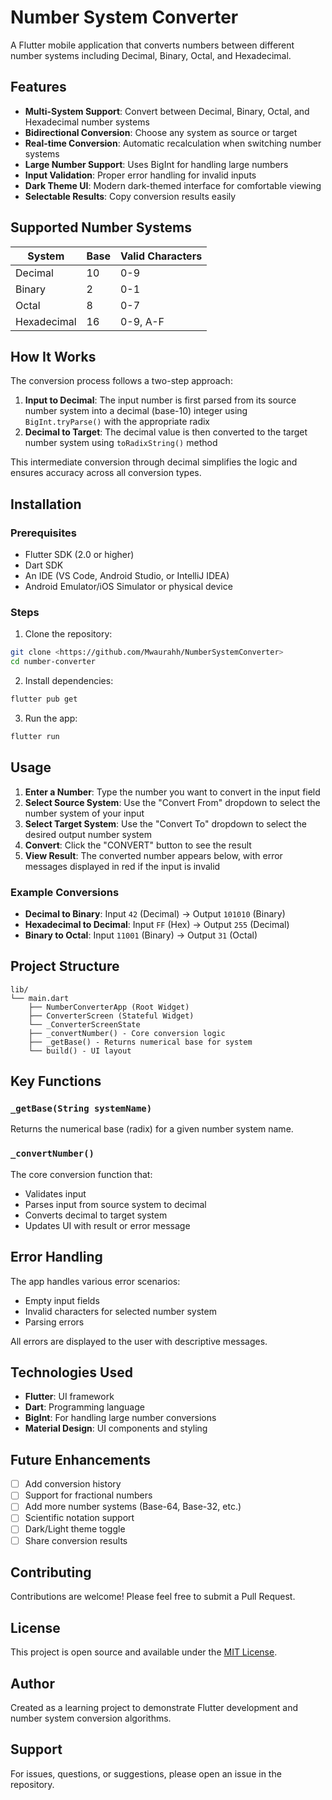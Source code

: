 # Number System Converter

A Flutter mobile application that converts numbers between different number systems including Decimal, Binary, Octal, and Hexadecimal.

## Features

- **Multi-System Support**: Convert between Decimal, Binary, Octal, and Hexadecimal number systems
- **Bidirectional Conversion**: Choose any system as source or target
- **Real-time Conversion**: Automatic recalculation when switching number systems
- **Large Number Support**: Uses BigInt for handling large numbers
- **Input Validation**: Proper error handling for invalid inputs
- **Dark Theme UI**: Modern dark-themed interface for comfortable viewing
- **Selectable Results**: Copy conversion results easily

## Supported Number Systems

| System | Base | Valid Characters |
|--------|------|------------------|
| Decimal | 10 | 0-9 |
| Binary | 2 | 0-1 |
| Octal | 8 | 0-7 |
| Hexadecimal | 16 | 0-9, A-F |

## How It Works

The conversion process follows a two-step approach:

1. **Input to Decimal**: The input number is first parsed from its source number system into a decimal (base-10) integer using `BigInt.tryParse()` with the appropriate radix
2. **Decimal to Target**: The decimal value is then converted to the target number system using `toRadixString()` method

This intermediate conversion through decimal simplifies the logic and ensures accuracy across all conversion types.

## Installation

### Prerequisites

- Flutter SDK (2.0 or higher)
- Dart SDK
- An IDE (VS Code, Android Studio, or IntelliJ IDEA)
- Android Emulator/iOS Simulator or physical device

### Steps

1. Clone the repository:
```bash
git clone <https://github.com/Mwaurahh/NumberSystemConverter>
cd number-converter
```

2. Install dependencies:
```bash
flutter pub get
```

3. Run the app:
```bash
flutter run
```

## Usage

1. **Enter a Number**: Type the number you want to convert in the input field
2. **Select Source System**: Use the "Convert From" dropdown to select the number system of your input
3. **Select Target System**: Use the "Convert To" dropdown to select the desired output number system
4. **Convert**: Click the "CONVERT" button to see the result
5. **View Result**: The converted number appears below, with error messages displayed in red if the input is invalid

### Example Conversions

- **Decimal to Binary**: Input `42` (Decimal) → Output `101010` (Binary)
- **Hexadecimal to Decimal**: Input `FF` (Hex) → Output `255` (Decimal)
- **Binary to Octal**: Input `11001` (Binary) → Output `31` (Octal)

## Project Structure

```
lib/
└── main.dart
    ├── NumberConverterApp (Root Widget)
    ├── ConverterScreen (Stateful Widget)
    └── _ConverterScreenState
    ├── _convertNumber() - Core conversion logic
    ├── _getBase() - Returns numerical base for system
    └── build() - UI layout
```

## Key Functions

### `_getBase(String systemName)`
Returns the numerical base (radix) for a given number system name.

### `_convertNumber()`
The core conversion function that:
- Validates input
- Parses input from source system to decimal
- Converts decimal to target system
- Updates UI with result or error message

## Error Handling

The app handles various error scenarios:
- Empty input fields
- Invalid characters for selected number system
- Parsing errors

All errors are displayed to the user with descriptive messages.

## Technologies Used

- **Flutter**: UI framework
- **Dart**: Programming language
- **BigInt**: For handling large number conversions
- **Material Design**: UI components and styling

## Future Enhancements

- [ ] Add conversion history
- [ ] Support for fractional numbers
- [ ] Add more number systems (Base-64, Base-32, etc.)
- [ ] Scientific notation support
- [ ] Dark/Light theme toggle
- [ ] Share conversion results

## Contributing

Contributions are welcome! Please feel free to submit a Pull Request.

## License

This project is open source and available under the [MIT License](LICENSE).

## Author

Created as a learning project to demonstrate Flutter development and number system conversion algorithms.

## Support

For issues, questions, or suggestions, please open an issue in the repository.
